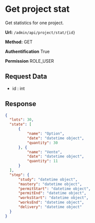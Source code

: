 # Get project stat
Get statistics for one project.

**Url:** ```/admin/api/project/stat/{id}```

**Method:** GET

**Authentification** True

**Permission** ROLE_USER

## Request Data

* id : int

## Response

```json
{
  "lots": 30,
  "state": [
      {
          "name": "Option",
          "date": "datetime object",
          "quantity": 30
      }, {
          "name": "Vente",
          "date": "datetime object",
          "quantity": 11
      }
  ],
  "step": {
      "study": "datetime object",
      "mastery": "datetime object",
      "permitStart": "datetime object",
      "permitEnd": "datetime object",
      "worksStart": "datetime object",
      "worksEnd": "datetime object",
      "delivery": "datetime object"
  }
}
```